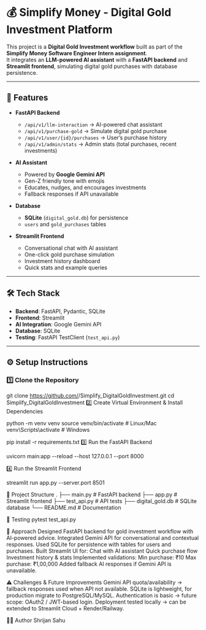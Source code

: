 # 💰 Simplify Money - Digital Gold Investment Platform

This project is a **Digital Gold Investment workflow** built as part of the **Simplify Money Software Engineer Intern assignment**.  
It integrates an **LLM-powered AI assistant** with a **FastAPI backend** and **Streamlit frontend**, simulating digital gold purchases with database persistence.

---

## 🚀 Features
- **FastAPI Backend**
  - `/api/v1/llm-interaction` → AI-powered chat assistant
  - `/api/v1/purchase-gold` → Simulate digital gold purchase
  - `/api/v1/user/{id}/purchases` → User’s purchase history
  - `/api/v1/admin/stats` → Admin stats (total purchases, recent investments)

- **AI Assistant**
  - Powered by **Google Gemini API**
  - Gen-Z friendly tone with emojis
  - Educates, nudges, and encourages investments
  - Fallback responses if API unavailable

- **Database**
  - **SQLite** (`digital_gold.db`) for persistence
  - `users` and `gold_purchases` tables

- **Streamlit Frontend**
  - Conversational chat with AI assistant
  - One-click gold purchase simulation
  - Investment history dashboard
  - Quick stats and example queries

---

## 🛠️ Tech Stack
- **Backend**: FastAPI, Pydantic, SQLite
- **Frontend**: Streamlit
- **AI Integration**: Google Gemini API
- **Database**: SQLite
- **Testing**: FastAPI TestClient (`test_api.py`)

---

## ⚙️ Setup Instructions

### 1️⃣ Clone the Repository

git clone https://github.com/<your-username>/Simplify_DigitalGoldInvestment.git
cd Simplify_DigitalGoldInvestment
2️⃣ Create Virtual Environment & Install Dependencies

python -m venv venv
source venv/bin/activate   # Linux/Mac
venv\Scripts\activate      # Windows

pip install -r requirements.txt
3️⃣ Run the FastAPI Backend

uvicorn main:app --reload --host 127.0.0.1 --port 8000

4️⃣ Run the Streamlit Frontend

streamlit run app.py --server.port 8501

📂 Project Structure
.
├── main.py         # FastAPI backend
├── app.py          # Streamlit frontend
├── test_api.py     # API tests
├── digital_gold.db # SQLite database
└── README.md       # Documentation

🧪 Testing
pytest test_api.py

📝 Approach
Designed FastAPI backend for gold investment workflow with AI-powered advice.
Integrated Gemini API for conversational and contextual responses.
Used SQLite for persistence with tables for users and purchases.
Built Streamlit UI for:
Chat with AI assistant
Quick purchase flow
Investment history & stats
Implemented validations:
Min purchase: ₹10
Max purchase: ₹1,00,000
Added fallback AI responses if Gemini API is unavailable.

⚠️ Challenges & Future Improvements
Gemini API quota/availability → fallback responses used when API not available.
SQLite is lightweight, for production migrate to PostgreSQL/MySQL.
Authentication is basic → future scope: OAuth2 / JWT-based login.
Deployment tested locally → can be extended to Streamlit Cloud + Render/Railway.

👨‍💻 Author
Shrijan Sahu
